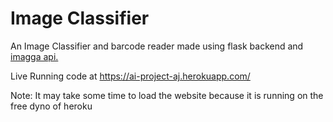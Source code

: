 # Image Classifier
An Image Classifier and barcode reader made using flask backend and [imagga api.](https://docs.imagga.com)

Live Running code at https://ai-project-aj.herokuapp.com/ 

Note: It may take some time to load the website because it is running on the free dyno of heroku
